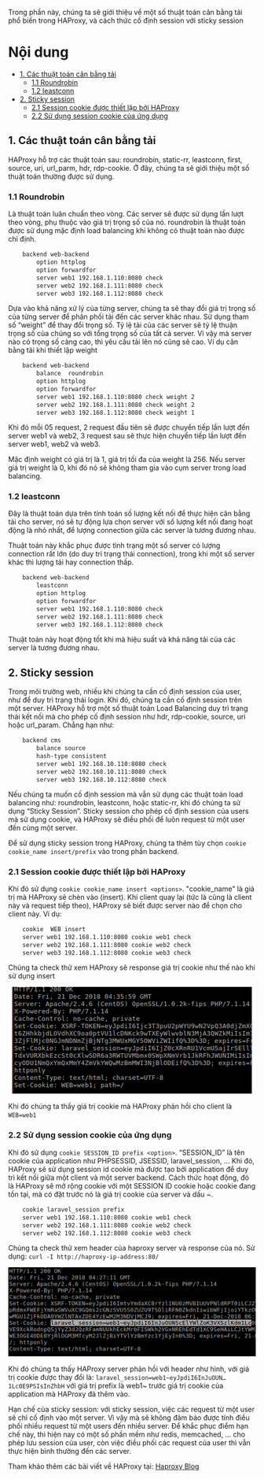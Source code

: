 Trong phần này, chúng ta sẽ giới thiệu về một số thuật toán cân bằng tải phổ biến trong HAProxy, và cách thức cố định session với sticky session

# Nội dung

- [1. Các thuật toán cân bằng tải](#algorithm)
  - [1.1 Roundrobin](#roundrobin)
  - [1.2 leastconn](#leastconn)
- [2. Sticky session](#sticky_session)
  - [2.1 Session cookie được thiết lập bởi HAProxy](#insert_cookie)
  - [2.2 Sử dụng session cookie của ứng dụng](#prefix_cookie)

## <a name="algorithm">1. Các thuật toán cân bằng tải</a>

HAProxy hỗ trợ các thuật toán sau: roundrobin, static-rr, leastconn, first, source, uri, url_parm, hdr, rdp-cookie. Ở đây, chúng ta sẽ giới thiệu một số thuật toán thường được sử dụng.

### <a name="roundrobin">1.1 Roundrobin</a>

Là thuật toán luân chuẩn theo vòng. Các server sẽ được sử dụng lần lượt theo vòng, phụ thuộc vào giá trị trọng số của nó. roundrobin là thuật toán được sử dụng mặc định load balancing khi không có thuật toán nào được chỉ định.

        backend web-backend
            option httplog
            option forwardfor
            server web1 192.168.1.110:8080 check
            server web2 192.168.1.111:8080 check
            server web3 192.168.1.112:8080 check

Dựa vào khả năng xử lý của từng server, chúng ta sẽ thay đổi giá trị trọng số của từng server để phân phối tải đến các server khác nhau. Sử dụng tham số “weight” để thay đổi trọng số. Tỷ lệ tải của các server sẽ tỷ lệ thuận trọng số của chúng so với tổng trọng số của tất cả server. Vì vậy mà server nào có trọng số càng cao, thì yêu cầu tải lên nó cũng sẽ cao. Ví dụ cân bằng tải khi thiết lập weight

        backend web-backend
            balance  roundrobin
            option httplog
            option forwardfor
            server web1 192.168.1.110:8080 check weight 2
            server web2 192.168.1.111:8080 check weight 2
            server web3 192.168.1.112:8080 check weight 1

Khi đó mỗi 05 request, 2 request đầu tiên sẽ được chuyển tiếp lần lượt đến server web1 và web2, 3 request sau sẽ thực hiện chuyển tiếp lần lượt đến server web1, web2 và web3.

Mặc định weight có giá trị là 1, giá trị tối đa của weight là 256. Nếu server giá trị weight là 0, khi đó nó sẽ không tham gia vào cụm server trong load balancing.

### <a name="leastconn">1.2 leastconn</a>

Đây là thuật toán dựa trên tính toán số lượng kết nối để thực hiện cân bằng tải cho server, nó sẽ tự động lựa chọn server với số lượng kết nối đang hoạt động là nhỏ nhất, để lượng connection giữa các server là tương đương nhau.

Thuật toán này khắc phục được tình trạng một số server có lượng connection rất lớn (do duy trì trạng thái connection), trong khi một số server khác thì lượng tải hay connection thấp.

        backend web-backend
            leastconn
            option httplog
            option forwardfor
            server web1 192.168.1.110:8080 check
            server web2 192.168.1.111:8080 check
            server web3 192.168.1.112:8080 check

Thuật toán này hoạt động tốt khi mà hiệu suất và khả năng tải của các server là tương đương nhau.

## <a name="sticky_session">2. Sticky session</a>

Trong môi trường web, nhiều khi chúng ta cần cố định session của user, như để duy trì trạng thái login. Khi đó, chúng ta cần cố định session trên một server. HAProxy hỗ trợ một số thuật toán Load Balancing duy trì trạng thái kết nối mà cho phép cố định session như hdr, rdp-cookie, source, uri hoặc url_param. Chẳng hạn như:

        backend cms
            balance source
            hash-type consistent
            server web1 192.168.10.110:8080 check
            server web2 192.168.10.111:8080 check
            server web3 192.168.10.112:8080 check

Nếu chúng ta muốn cố định session mà vẫn sử dụng các thuật toán load balancing như: roundrobin, leastconn, hoặc static-rr, khi đó chúng ta sử dụng “Sticky Session”.
Sticky session cho phép cố định session của users mà sử dụng cookie, và HAProxy sẽ điều phối để luôn request từ một user đến cùng một server.

Để sử dụng sticky session trong HAProxy, chúng ta thêm tùy chọn `cookie cookie_name insert/prefix` vào trong phần backend.

### <a name="insert_cookie">2.1 Session cookie được thiết lập bởi HAProxy</a>

Khi đó sử dụng `cookie cookie_name insert <options>`. "cookie_name" là giá trị mà HAProxy sẽ chèn vào (insert). Khi client quay lại (tức là cũng là client này và request tiếp theo), HAProxy sẽ biết được server nào để chọn cho client này. Ví dụ:

        cookie  WEB insert
        server web1 192.168.1.110:8080 cookie web1 check
        server web2 192.168.1.111:8080 cookie web2 check
        server web3 192.168.1.112:8080 cookie web3 check

Chúng ta check thử xem HAProxy sẽ response giá trị cookie như thế nào khi sử dụng insert

<p align="center">
<img src="../images/session-cookie-setup-by-haproxy.png" />
</p>

Khi đó chúng ta thấy giá trị cookie mà HAProxy phản hồi cho client là `WEB=web1`

### <a name="prefix_cookie">2.2 Sử dụng session cookie của ứng dụng</a>

Khi đó sử dụng `cookie SESSION_ID prefix <option>`. “SESSION_ID” là tên cookie của application như PHPSESSID, JSESSID, laravel_session, … Khi đó, HAProxy sẽ sử dụng session id cookie mà được tạo bởi application để duy trì kết nối giữa một client và một server backend. Cách thức hoạt động, đó là HAProxy sẽ mở rộng cookie với một SESSION ID cookie hoặc cookie đang tồn tại, mà có đặt trước nó là giá trị cookie của server và dấu ~.

        cookie laravel_session prefix
        server web1 192.168.1.110:8080 cookie web1 check
        server web2 192.168.1.111:8080 cookie web2 check
        server web2 192.168.1.112:8080 cookie web3 check

Chúng ta check thử xem header của haproxy server và response của nó. Sử dụng: `curl -I http://haproxy-ip-address:80/`

<p align="center"> 
<img src="../images/session-cookie-setup-by-app.png" />
</p>

Khi đó chúng ta thấy HAProxy server phản hồi với header như hình, với giá trị cookie được thay đổi là: `laravel_session=web1~eyJpdiI6InJuOUN…1Lc0E9PSIsInZhbH` với giá trị prefix là web1~ trước giá trị cookie của application mà HAProxy đã thêm vào.

Hạn chế của sticky session: với sticky session, việc các request từ một user sẽ chỉ cố định vào một server. Vì vậy mà sẽ không đảm bảo được tính điều phối nhiều request từ một users đến nhiều server. Để khắc phục điểm hạn chế này, thì hiện nay có một số phần mềm như redis, memcached, … cho phép lưu session của user, còn việc điều phối các request của user thì vẫn thực hiện bình thường đến các server.

Tham khảo thêm các bài viết về HAProxy tại: [Haproxy Blog](https://www.haproxy.com/blog/)
